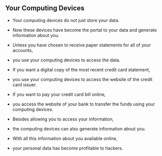 ## Your Computing Devices

+ Your computing devices do not just store your data. 
+ Now these devices have become the portal to your data and generate information about you.

+ Unless you have chosen to receive paper statements for all of your accounts, 
+ you use your computing devices to access the data. 
+ If you want a digital copy of the most recent credit card statement, 
+ you use your computing devices to access the website of the credit card issuer. 
+ If you want to pay your credit card bill online, 
+ you access the website of your bank to transfer the funds using your computing devices. 
+ Besides allowing you to access your information, 
+ the computing devices can also generate information about you.
+ With all this information about you available online, 
+ your personal data has become profitable to hackers.
